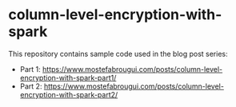 # column-level-encryption-with-spark
This repository contains sample code used in the blog post series: 
* Part 1: https://www.mostefabrougui.com/posts/column-level-encryption-with-spark-part1/
* Part 2: https://www.mostefabrougui.com/posts/column-level-encryption-with-spark-part2/